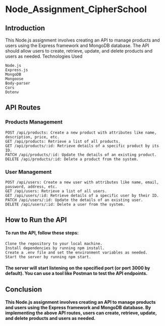 # Node_Assignment_CipherSchool
## Introduction

This Node.js assignment involves creating an API to manage products and users using the Express framework and MongoDB database. The API should allow users to create, retrieve, update, and delete products and users as needed.
Technologies Used

    Node.js
    Express.js
    MongoDB
    Mongoose
    Body-parser
    Cors
    Dotenv

## API Routes
### Products Management

    POST /api/products: Create a new product with attributes like name, description, price, etc.
    GET /api/products: Retrieve a list of all products.
    GET /api/products/:id: Retrieve details of a specific product by its ID.
    PATCH /api/products/:id: Update the details of an existing product.
    DELETE /api/products/:id: Delete a product from the system.

### User Management

    POST /api/users: Create a new user with attributes like name, email, password, address, etc.
    GET /api/users: Retrieve a list of all users.
    GET /api/users/:id: Retrieve details of a specific user by their ID.
    PATCH /api/users/:id: Update the details of an existing user.
    DELETE /api/users/:id: Delete a user from the system.

## How to Run the API

#### To run the API, follow these steps:

    Clone the repository to your local machine.
    Install dependencies by running npm install.
    Create a .env file and set the environment variables as needed.
    Start the server by running npm start.

#### The server will start listening on the specified port (or port 3000 by default). You can use a tool like Postman to test the API endpoints.
## Conclusion

#### This Node.js assignment involves creating an API to manage products and users using the Express framework and MongoDB database. By implementing the above API routes, users can create, retrieve, update, and delete products and users as needed.
